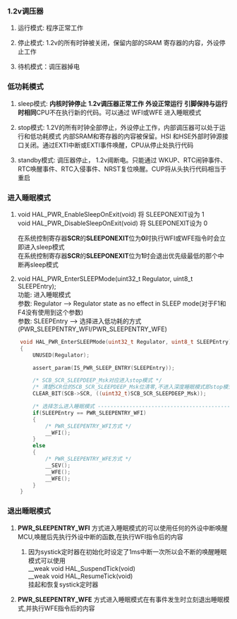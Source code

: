 <!--
 * @Author: liuao 2494210546@qq.com
 * @Date: 2023-09-28 09:05:26
 * @LastEditors: liuao 2494210546@qq.com
 * @LastEditTime: 2023-09-28 10:38:39
 * @FilePath: \undefinedc:\Users\liuao\Desktop\E_Board-C8T6-IIC\README\readme.md
 * @Description: 这是默认设置,请设置`customMade`, 打开koroFileHeader查看配置 进行设置: https://github.com/OBKoro1/koro1FileHeader/wiki/%E9%85%8D%E7%BD%AE
-->

### 1.2v调压器 

1. 运行模式: 程序正常工作

2. 停止模式: 1.2v的所有时钟被关闭，保留内部的SRAM 寄存器的内容，外设停止工作

3. 待机模式：调压器掉电


### 低功耗模式

1. sleep模式: **内核时钟停止** **1.2v调压器正常工作** **外设正常运行** **引脚保持与运行时相同**CPU不在执行新的代码。可以通过 WFI或WFE 进入睡眠模式

2. stop模式: 1.2V的所有时钟全部停止，外设停止工作，内部调压器可以处于运行和低功耗模式 内部SRAM和寄存器的内容被保留。HSI 和HSE外部时钟源接口关闭。通过EXTI中断或EXTI事件唤醒，CPU从停止处执行代码

3. standby模式: 调压器停止， 1.2v阈断电。只能通过 WKUP、RTC闹钟事件、RTC唤醒事件、RTC入侵事件、NRST复位唤醒。CUP将从头执行代码相当于重启


### 进入睡眠模式

1.  void HAL_PWR_EnableSleepOnExit(void) 将  SLEEPONEXIT设为 1    
    void HAL_PWR_DisableSleepOnExit(void) 将  SLEEPONEXIT设为 0     

    在系统控制寄存器**SCR**的**SLEEPONEXIT**位为**0**时执行WFI或WFE指令时会立即进入sleep模式       
    在系统控制寄存器**SCR**的**SLEEPONEXIT**位为**1**时会退出优先级最低的那个中断再sleep模式       

2.  void HAL_PWR_EnterSLEEPMode(uint32_t Regulator, uint8_t SLEEPEntry);    
    功能: 进入睡眠模式    
    参数: Regulator --> Regulator state as no effect in SLEEP mode(对于F1和F4没有使用到这个参数)     
    参数: SLEEPEntry --> 选择进入低功耗的方式(PWR_SLEEPENTRY_WFI/PWR_SLEEPENTRY_WFE)        

```C
    void HAL_PWR_EnterSLEEPMode(uint32_t Regulator, uint8_t SLEEPEntry)
    {
        UNUSED(Regulator);

        assert_param(IS_PWR_SLEEP_ENTRY(SLEEPEntry));

        /* SCB_SCR_SLEEPDEEP_Msk对应进入stop模式 */
        /* 清楚SCR位的SCB_SCR_SLEEPDEEP_Msk位清零,不进入深度睡眠模式即stop模式 */
        CLEAR_BIT(SCB->SCR, ((uint32_t)SCB_SCR_SLEEPDEEP_Msk));

        /* 选择怎么进入睡眠模式 -------------------------------------------------*/
        if(SLEEPEntry == PWR_SLEEPENTRY_WFI)
        {
            /* PWR_SLEEPENTRY_WFI方式 */
            __WFI();
        }
        else
        {
            /* PWR_SLEEPENTRY_WFE方式 */
            __SEV();
            __WFE();
            __WFE();
        }
    }
```

### 退出睡眠模式

1. **PWR_SLEEPENTRY_WFI** 方式进入睡眠模式的可以使用任何的外设中断唤醒MCU,唤醒后先执行外设中断的函数,在执行WFI指令后的内容    
    1. 因为systick定时器在初始化时设定了1ms中断一次所以会不断的唤醒睡眠模式可以使用   
        __weak void HAL_SuspendTick(void)   
        __weak void HAL_ResumeTick(void)   
    挂起和恢复systick定时器

2. **PWR_SLEEPENTRY_WFE** 方式进入睡眠模式在有事件发生时立刻退出睡眠模式,并执行WFE指令后的内容 